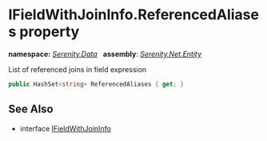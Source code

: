 # IFieldWithJoinInfo.ReferencedAliases property
**namespace:** *[Serenity.Data](../../README.md#serenity.data-namespace)*   **assembly**: *[Serenity.Net.Entity](../../README.md)*

List of referenced joins in field expression

```csharp
public HashSet<string> ReferencedAliases { get; }
```

## See Also

* interface [IFieldWithJoinInfo](../IFieldWithJoinInfo.md)